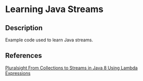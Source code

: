 # Learning Java Streams

## Description

Example code used to learn Java streams.

## References

[Pluralsight From Collections to Streams in Java 8 Using Lambda Expressions](https://app.pluralsight.com/library/courses/java-8-lambda-expressions-collections-streams/table-of-contents)
